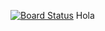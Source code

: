[![Board Status](https://dev.azure.com/prueba-github-integration/5a0b9ee3-f259-4889-b114-e3ecaa426d55/f31fd6cd-5f96-4039-85e2-4d77201d2ba5/_apis/work/boardbadge/e0213df9-bc67-44f6-a26b-82ebd6e9383e)](https://dev.azure.com/prueba-github-integration/5a0b9ee3-f259-4889-b114-e3ecaa426d55/_boards/board/t/f31fd6cd-5f96-4039-85e2-4d77201d2ba5/Backlog%20items/)
 Hola
